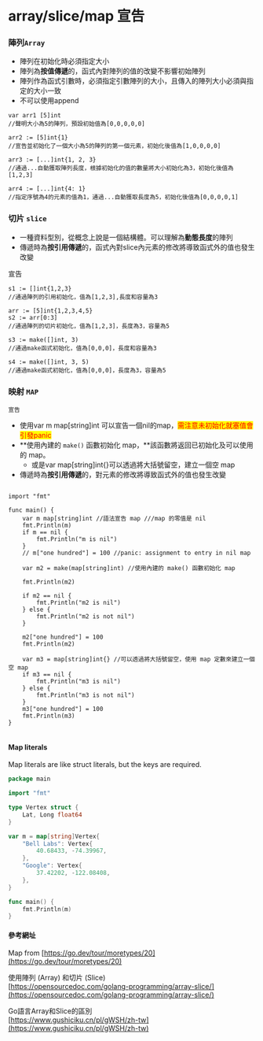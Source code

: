 # array/slice/map 宣告

### 陣列`Array`

* 陣列在初始化時必須指定大小
* 陣列為**按值傳遞**的，函式內對陣列的值的改變不影響初始陣列
* 陣列作為函式引數時，必須指定引數陣列的大小，且傳入的陣列大小必須與指定的大小一致
* 不可以使用append

```
var arr1 [5]int 
//聲明大小為5的陣列，預設初始值為[0,0,0,0,0]

arr2 := [5]int{1} 
//宣告並初始化了一個大小為5的陣列的第一個元素，初始化後值為[1,0,0,0,0]

arr3 := [...]int{1, 2, 3} 
//通過...自動獲取陣列長度，根據初始化的值的數量將大小初始化為3，初始化後值為[1,2,3]

arr4 := [...]int{4: 1} 
//指定序號為4的元素的值為1，通過...自動獲取長度為5，初始化後值為[0,0,0,0,1]
```

### 切片 `slice`

* 一種資料型別，從概念上說是一個結構體。可以理解為**動態長度**的陣列
* 傳遞時為**按引用傳遞**的，函式內對slice內元素的修改將導致函式外的值也發生改變

宣告

```
s1 := []int{1,2,3}	
//通過陣列的引用初始化，值為[1,2,3],長度和容量為3

arr := [5]int{1,2,3,4,5}
s2 := arr[0:3]	
//通過陣列的切片初始化，值為[1,2,3]，長度為3，容量為5

s3 := make([]int, 3)	
//通過make函式初始化，值為[0,0,0]，長度和容量為3

s4 := make([]int, 3, 5)	
//通過make函式初始化，值為[0,0,0]，長度為3，容量為5
```

### 映射 `MAP`

`宣告`

* 使用var m map\[string]int 可以宣告一個nil的map，<mark style="color:red;">需注意未初始化就塞值會引發panic</mark>
* **使用內建的 `make()` 函數初始化 map，**該函數將返回已初始化及可以使用的 map。
  * 或是var map\[string]int{}可以透過將大括號留空，建立一個空 map
* 傳遞時為**按引用傳遞**的，對元素的修改將導致函式外的值也發生改變

```

import "fmt"

func main() {
	var m map[string]int //語法宣告 map ///map 的零值是 nil
	fmt.Println(m)
	if m == nil {
		fmt.Println("m is nil")
	}
	// m["one hundred"] = 100 //panic: assignment to entry in nil map

	var m2 = make(map[string]int) //使用內建的 make() 函數初始化 map

	fmt.Println(m2)

	if m2 == nil {
		fmt.Println("m2 is nil")
	} else {
		fmt.Println("m2 is not nil")
	}

	m2["one hundred"] = 100
	fmt.Println(m2)

	var m3 = map[string]int{} //可以透過將大括號留空，使用 map 定數來建立一個空 map
	if m3 == nil {
		fmt.Println("m3 is nil")
	} else {
		fmt.Println("m3 is not nil")
	}
	m3["one hundred"] = 100
	fmt.Println(m3)
}


```

#### Map literals

Map literals are like struct literals, but the keys are required.



```go
package main

import "fmt"

type Vertex struct {
	Lat, Long float64
}

var m = map[string]Vertex{
	"Bell Labs": Vertex{
		40.68433, -74.39967,
	},
	"Google": Vertex{
		37.42202, -122.08408,
	},
}

func main() {
	fmt.Println(m)
}

```



#### 參考網址

Map from [https://go.dev/tour/moretypes/20](https://go.dev/tour/moretypes/20)

使用陣列 (Array) 和切片 (Slice)\
[https://opensourcedoc.com/golang-programming/array-slice/](https://opensourcedoc.com/golang-programming/array-slice/)

Go語言Array和Slice的區別\
[https://www.gushiciku.cn/pl/gWSH/zh-tw](https://www.gushiciku.cn/pl/gWSH/zh-tw)
